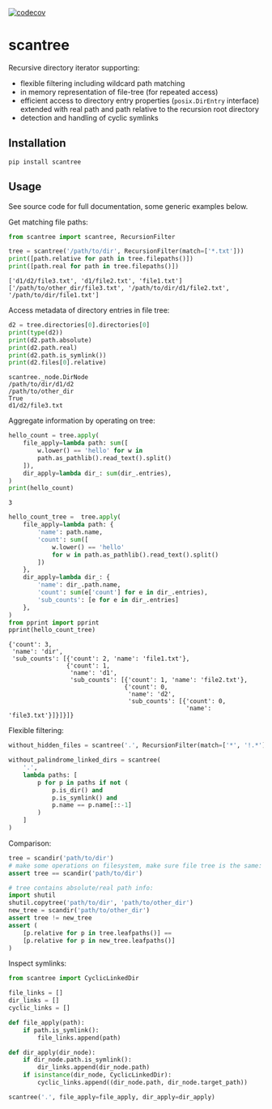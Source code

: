 [![codecov](https://codecov.io/gh/andhus/scantree/branch/master/graph/badge.svg)](https://codecov.io/gh/andhus/scantree)
# scantree
Recursive directory iterator supporting:
- flexible filtering including wildcard path matching
- in memory representation of file-tree (for repeated access)
- efficient access to directory entry properties (`posix.DirEntry` interface) extended with real path and path relative to the recursion root directory
- detection and handling of cyclic symlinks

## Installation
```commandline
pip install scantree
```

## Usage
See source code for full documentation, some generic examples below.

Get matching file paths:
```python
from scantree import scantree, RecursionFilter

tree = scantree('/path/to/dir', RecursionFilter(match=['*.txt']))
print([path.relative for path in tree.filepaths()])
print([path.real for path in tree.filepaths()])
```
```
['d1/d2/file3.txt', 'd1/file2.txt', 'file1.txt']   
['/path/to/other_dir/file3.txt', '/path/to/dir/d1/file2.txt', '/path/to/dir/file1.txt']   
```

Access metadata of directory entries in file tree:
```python
d2 = tree.directories[0].directories[0]
print(type(d2))
print(d2.path.absolute)
print(d2.path.real)
print(d2.path.is_symlink())
print(d2.files[0].relative)
```
```
scantree._node.DirNode
/path/to/dir/d1/d2
/path/to/other_dir
True
d1/d2/file3.txt
```

Aggregate information by operating on tree:
```python
hello_count = tree.apply(
    file_apply=lambda path: sum([
        w.lower() == 'hello' for w in
        path.as_pathlib().read_text().split()
    ]),
    dir_apply=lambda dir_: sum(dir_.entries),
)
print(hello_count)
```
```
3
```

```python
hello_count_tree =  tree.apply(
    file_apply=lambda path: {
        'name': path.name,
        'count': sum([
            w.lower() == 'hello'
            for w in path.as_pathlib().read_text().split()
        ])
    },
    dir_apply=lambda dir_: {
        'name': dir_.path.name,
        'count': sum(e['count'] for e in dir_.entries),
        'sub_counts': [e for e in dir_.entries]
    },
)
from pprint import pprint
pprint(hello_count_tree)
```
```
{'count': 3,
 'name': 'dir',
 'sub_counts': [{'count': 2, 'name': 'file1.txt'},
                {'count': 1,
                 'name': 'd1',
                 'sub_counts': [{'count': 1, 'name': 'file2.txt'},
                                {'count': 0,
                                 'name': 'd2',
                                 'sub_counts': [{'count': 0,
                                                 'name': 'file3.txt'}]}]}]}
```

Flexible filtering:
```python
without_hidden_files = scantree('.', RecursionFilter(match=['*', '!.*']))

without_palindrome_linked_dirs = scantree(
    '.',
    lambda paths: [
        p for p in paths if not (
            p.is_dir() and 
            p.is_symlink() and 
            p.name == p.name[::-1]
        )
    ]
)
```

Comparison:
```python
tree = scandir('path/to/dir')
# make some operations on filesystem, make sure file tree is the same:
assert tree == scandir('path/to/dir')

# tree contains absolute/real path info:
import shutil
shutil.copytree('path/to/dir', 'path/to/other_dir')   
new_tree = scandir('path/to/other_dir')
assert tree != new_tree
assert (
    [p.relative for p in tree.leafpaths()] == 
    [p.relative for p in new_tree.leafpaths()]
)
```

Inspect symlinks:
```python
from scantree import CyclicLinkedDir

file_links = []
dir_links = []
cyclic_links = []

def file_apply(path):
    if path.is_symlink():
        file_links.append(path)

def dir_apply(dir_node):
    if dir_node.path.is_symlink():
        dir_links.append(dir_node.path)
    if isinstance(dir_node, CyclicLinkedDir):
        cyclic_links.append((dir_node.path, dir_node.target_path))

scantree('.', file_apply=file_apply, dir_apply=dir_apply)
```